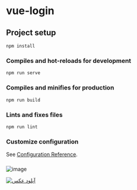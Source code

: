 # vue-login

## Project setup
```
npm install
```

### Compiles and hot-reloads for development
```
npm run serve
```

### Compiles and minifies for production
```
npm run build
```

### Lints and fixes files
```
npm run lint
```

### Customize configuration
See [Configuration Reference](https://cli.vuejs.org/config/).


### 
![image](https://s2.uupload.ir/files/vueproject_99fh.gif)

<a href="https://uupload.ir/view/vueproject_99fh.gif" target="_blank"><img src="https://s2.uupload.ir/files/vueproject_99fh_thumb.gif" border="0" alt="آپلود عکس" /></a>
